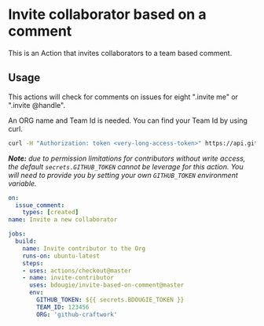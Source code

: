# Invite collaborator based on a comment
This is an Action that invites collaborators to a team based comment.

## Usage

This actions will check for comments on issues for eight ".invite me" or ".invite @handle".

An ORG name and Team Id is needed. You can find your Team Id by using curl.

```sh
curl -H "Authorization: token <very-long-access-token>" https://api.github.com/orgs/<org-name>/teams
```

_**Note:** due to permission limitations for contributors without write access, the default `secrets.GITHUB_TOKEN` cannot be leverage for this action. You will need to provide you by setting your own `GITHUB_TOKEN` environment variable._

```yml
on:
  issue_comment:
    types: [created]
name: Invite a new collaborator

jobs:
  build:
    name: Invite contributor to the Org
    runs-on: ubuntu-latest     
    steps:
    - uses: actions/checkout@master
    - name: invite-contributor
      uses: bdougie/invite-based-on-comment@master
      env:
        GITHUB_TOKEN: ${{ secrets.BDOUGIE_TOKEN }}
        TEAM_ID: 123456
        ORG: 'github-craftwork'
```
